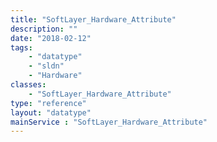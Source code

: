 ```yaml
---
title: "SoftLayer_Hardware_Attribute"
description: ""
date: "2018-02-12"
tags:
    - "datatype"
    - "sldn"
    - "Hardware"
classes:
    - "SoftLayer_Hardware_Attribute"
type: "reference"
layout: "datatype"
mainService : "SoftLayer_Hardware_Attribute"
---
```

